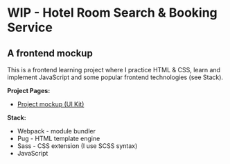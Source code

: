# WIP - Hotel Room Search & Booking Service
## A frontend mockup

This is a frontend learning project where I practice HTML & CSS, learn and implement JavaScript and some popular frontend technologies (see Stack).

**Project Pages:**
* [Project mockup (UI Kit)](https://lp5.github.io/toxin/dist/index.html)

**Stack:**
* Webpack - module bundler
* Pug - HTML template engine
* Sass - CSS extension (I use SCSS syntax)
* JavaScript
